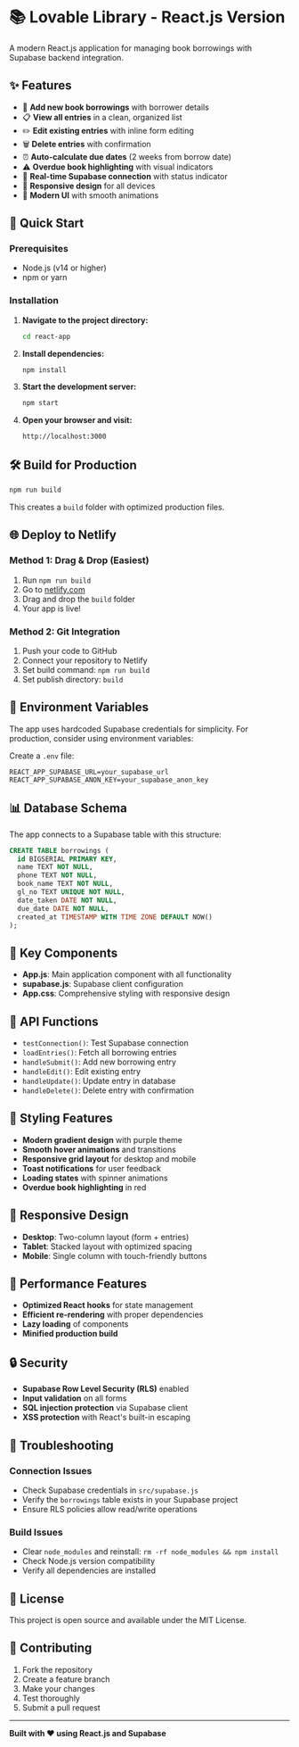 # 📚 Lovable Library - React.js Version

A modern React.js application for managing book borrowings with Supabase backend integration.

## ✨ Features

- 📖 **Add new book borrowings** with borrower details
- 📋 **View all entries** in a clean, organized list
- ✏️ **Edit existing entries** with inline form editing
- 🗑️ **Delete entries** with confirmation
- ⏰ **Auto-calculate due dates** (2 weeks from borrow date)
- ⚠️ **Overdue book highlighting** with visual indicators
- 🔌 **Real-time Supabase connection** with status indicator
- 📱 **Responsive design** for all devices
- 🎨 **Modern UI** with smooth animations

## 🚀 Quick Start

### Prerequisites
- Node.js (v14 or higher)
- npm or yarn

### Installation

1. **Navigate to the project directory:**
   ```bash
   cd react-app
   ```

2. **Install dependencies:**
   ```bash
   npm install
   ```

3. **Start the development server:**
   ```bash
   npm start
   ```

4. **Open your browser and visit:**
   ```
   http://localhost:3000
   ```

## 🛠️ Build for Production

```bash
npm run build
```

This creates a `build` folder with optimized production files.

## 🌐 Deploy to Netlify

### Method 1: Drag & Drop (Easiest)
1. Run `npm run build`
2. Go to [netlify.com](https://netlify.com)
3. Drag and drop the `build` folder
4. Your app is live!

### Method 2: Git Integration
1. Push your code to GitHub
2. Connect your repository to Netlify
3. Set build command: `npm run build`
4. Set publish directory: `build`

## 🔧 Environment Variables

The app uses hardcoded Supabase credentials for simplicity. For production, consider using environment variables:

Create a `.env` file:
```
REACT_APP_SUPABASE_URL=your_supabase_url
REACT_APP_SUPABASE_ANON_KEY=your_supabase_anon_key
```

## 📊 Database Schema

The app connects to a Supabase table with this structure:

```sql
CREATE TABLE borrowings (
  id BIGSERIAL PRIMARY KEY,
  name TEXT NOT NULL,
  phone TEXT NOT NULL,
  book_name TEXT NOT NULL,
  gl_no TEXT UNIQUE NOT NULL,
  date_taken DATE NOT NULL,
  due_date DATE NOT NULL,
  created_at TIMESTAMP WITH TIME ZONE DEFAULT NOW()
);
```

## 🎯 Key Components

- **App.js**: Main application component with all functionality
- **supabase.js**: Supabase client configuration
- **App.css**: Comprehensive styling with responsive design

## 🔄 API Functions

- `testConnection()`: Test Supabase connection
- `loadEntries()`: Fetch all borrowing entries
- `handleSubmit()`: Add new borrowing entry
- `handleEdit()`: Edit existing entry
- `handleUpdate()`: Update entry in database
- `handleDelete()`: Delete entry with confirmation

## 🎨 Styling Features

- **Modern gradient design** with purple theme
- **Smooth hover animations** and transitions
- **Responsive grid layout** for desktop and mobile
- **Toast notifications** for user feedback
- **Loading states** with spinner animations
- **Overdue book highlighting** in red

## 📱 Responsive Design

- **Desktop**: Two-column layout (form + entries)
- **Tablet**: Stacked layout with optimized spacing
- **Mobile**: Single column with touch-friendly buttons

## 🚀 Performance Features

- **Optimized React hooks** for state management
- **Efficient re-rendering** with proper dependencies
- **Lazy loading** of components
- **Minified production build**

## 🔒 Security

- **Supabase Row Level Security (RLS)** enabled
- **Input validation** on all forms
- **SQL injection protection** via Supabase client
- **XSS protection** with React's built-in escaping

## 🐛 Troubleshooting

### Connection Issues
- Check Supabase credentials in `src/supabase.js`
- Verify the `borrowings` table exists in your Supabase project
- Ensure RLS policies allow read/write operations

### Build Issues
- Clear `node_modules` and reinstall: `rm -rf node_modules && npm install`
- Check Node.js version compatibility
- Verify all dependencies are installed

## 📄 License

This project is open source and available under the MIT License.

## 🤝 Contributing

1. Fork the repository
2. Create a feature branch
3. Make your changes
4. Test thoroughly
5. Submit a pull request

---

**Built with ❤️ using React.js and Supabase**